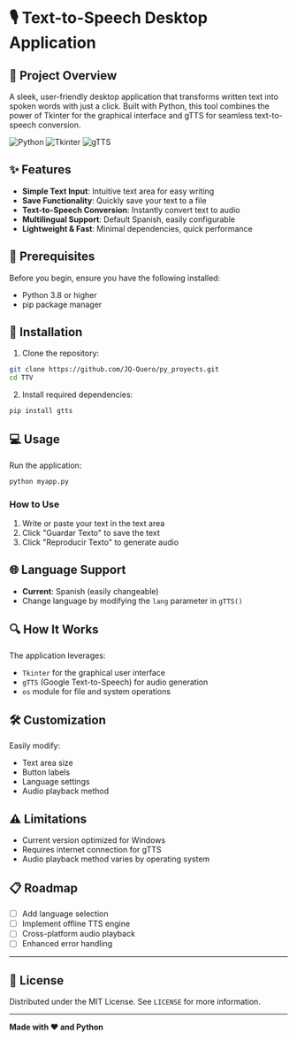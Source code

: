 # 🎙️ Text-to-Speech Desktop Application

## 🌟 Project Overview

A sleek, user-friendly desktop application that transforms written text into spoken words with just a click. Built with Python, this tool combines the power of Tkinter for the graphical interface and gTTS for seamless text-to-speech conversion.

![Python](https://img.shields.io/badge/Python-3.8+-blue.svg)
![Tkinter](https://img.shields.io/badge/Tkinter-GUI-green.svg)
![gTTS](https://img.shields.io/badge/gTTS-Text--to--Speech-orange.svg)

## ✨ Features

- **Simple Text Input**: Intuitive text area for easy writing
- **Save Functionality**: Quickly save your text to a file
- **Text-to-Speech Conversion**: Instantly convert text to audio
- **Multilingual Support**: Default Spanish, easily configurable
- **Lightweight & Fast**: Minimal dependencies, quick performance

## 🚀 Prerequisites

Before you begin, ensure you have the following installed:

- Python 3.8 or higher
- pip package manager

## 🔧 Installation

1. Clone the repository:
```bash
git clone https://github.com/JQ-Quero/py_proyects.git
cd TTV
```

2. Install required dependencies:
```bash
pip install gtts
```

## 💻 Usage

Run the application:
```bash
python myapp.py
```

### How to Use

1. Write or paste your text in the text area
2. Click "Guardar Texto" to save the text
3. Click "Reproducir Texto" to generate audio

## 🌐 Language Support

- **Current**: Spanish (easily changeable)
- Change language by modifying the `lang` parameter in `gTTS()`

## 🔍 How It Works

The application leverages:
- `Tkinter` for the graphical user interface
- `gTTS` (Google Text-to-Speech) for audio generation
- `os` module for file and system operations

## 🛠️ Customization

Easily modify:
- Text area size
- Button labels
- Language settings
- Audio playback method

## ⚠️ Limitations

- Current version optimized for Windows
- Requires internet connection for gTTS
- Audio playback method varies by operating system

## 📋 Roadmap

- [ ] Add language selection
- [ ] Implement offline TTS engine
- [ ] Cross-platform audio playback
- [ ] Enhanced error handling

---

## 📝 License

Distributed under the MIT License. See `LICENSE` for more information.

---

**Made with ❤️ and Python**